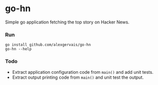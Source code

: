 # go-hn

Simple go application fetching the top story on Hacker News.

### Run

```
go install github.com/alexgervais/go-hn
go-hn --help
```

### Todo

* Extract application configuration code from `main()` and add unit tests.
* Extract output printing code from `main()` and unit test the output.

